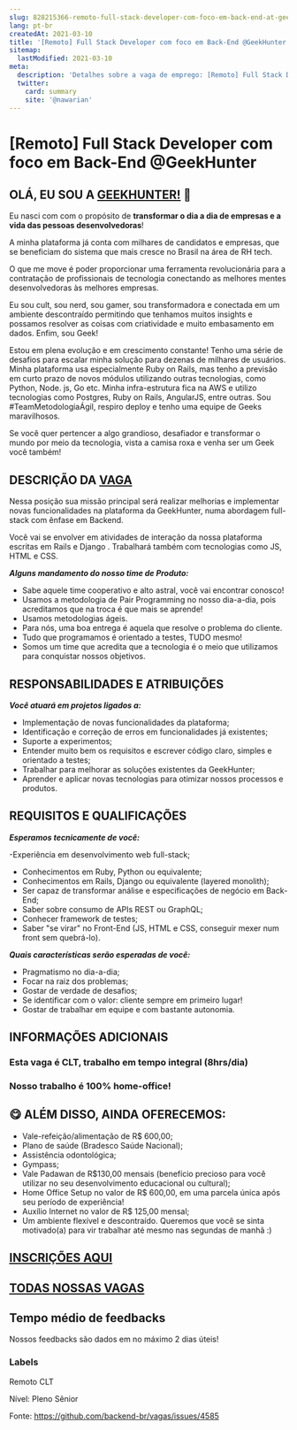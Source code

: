 ```yaml
---
slug: 828215366-remoto-full-stack-developer-com-foco-em-back-end-at-geekhunter
lang: pt-br
createdAt: 2021-03-10
title: '[Remoto] Full Stack Developer com foco em Back-End @GeekHunter - Vaga de Emprego'
sitemap:
  lastModified: 2021-03-10
meta:
  description: 'Detalhes sobre a vaga de emprego: [Remoto] Full Stack Developer com foco em Back-End @GeekHunter'
  twitter:
    card: summary
    site: '@nawarian'
---
```


# [Remoto] Full Stack Developer com foco em Back-End @GeekHunter

## OLÁ, EU SOU A [GEEKHUNTER!](https://www.geekhunter.com.br/sobre) 👋 ##
Eu nasci com com o propósito de **transformar o dia a dia de empresas e a vida das pessoas desenvolvedoras**!

A minha plataforma já conta com milhares de candidatos e empresas, que se beneficiam do sistema que mais cresce no Brasil na área de RH tech.

O que me move é poder proporcionar uma ferramenta revolucionária para a contratação de profissionais de tecnologia conectando as melhores mentes desenvolvedoras às melhores empresas.

Eu sou cult, sou nerd, sou gamer, sou transformadora e conectada em um ambiente descontraído permitindo que tenhamos muitos insights e possamos resolver as coisas com criatividade e muito embasamento em dados. Enfim, sou Geek!

Estou em plena evolução e em crescimento constante! Tenho uma série de desafios para escalar minha solução para dezenas de milhares de usuários. Minha plataforma usa especialmente Ruby on Rails, mas tenho a previsão em curto prazo de novos módulos utilizando outras tecnologias, como Python, Node. js, Go etc. Minha infra-estrutura fica na AWS e utilizo tecnologias como Postgres, Ruby on Rails, AngularJS, entre outras. Sou #TeamMetodologiaÁgil, respiro deploy e tenho uma equipe de Geeks maravilhosos. 

Se você quer pertencer a algo grandioso, desafiador e transformar o mundo por meio da tecnologia, vista a camisa roxa e venha ser um Geek você também!

## DESCRIÇÃO DA [VAGA](https://geekhunter.gupy.io/jobs/726352) ##

Nessa posição sua missão principal será realizar melhorias e implementar novas funcionalidades na plataforma da GeekHunter, numa abordagem full-stack com ênfase em Backend.

Você vai se envolver em atividades de interação da nossa plataforma escritas em Rails e Django . Trabalhará também com tecnologias como JS, HTML e CSS.

**_Alguns mandamento do nosso time de Produto:_**

- Sabe aquele time cooperativo e alto astral, você vai encontrar conosco!
- Usamos a metodologia de Pair Programming no nosso dia-a-dia, pois acreditamos que na troca é que mais se aprende!
- Usamos metodologias ágeis.
- Para nós, uma boa entrega é aquela que resolve o problema do cliente.
- Tudo que programamos é orientado a testes, TUDO mesmo!
- Somos um time que acredita que a tecnologia é o meio que utilizamos para conquistar nossos objetivos.

## RESPONSABILIDADES E ATRIBUIÇÕES ##

**_Você atuará em projetos ligados a:_**

- Implementação de novas funcionalidades da plataforma;
- Identificação e correção de erros em funcionalidades já existentes;
- Suporte a experimentos;
- Entender muito bem os requisitos e escrever código claro, simples e orientado a testes;
- Trabalhar para melhorar as soluções existentes da GeekHunter;
- Aprender e aplicar novas tecnologias para otimizar nossos processos e produtos.

## REQUISITOS E QUALIFICAÇÕES ##

**_Esperamos tecnicamente de você:_**

-Experiência em desenvolvimento web full-stack;

- Conhecimentos em Ruby, Python ou equivalente;
- Conhecimentos em Rails, Django ou equivalente (layered monolith);
- Ser capaz de transformar análise e especificações de negócio em Back-End;
- Saber sobre consumo de APIs REST ou GraphQL;
- Conhecer framework de testes;
- Saber "se virar" no Front-End (JS, HTML e CSS, conseguir mexer num front sem quebrá-lo).

**_Quais características serão esperadas de você:_**

- Pragmatismo no dia-a-dia;
- Focar na raiz dos problemas;
- Gostar de verdade de desafios;
- Se identificar com o valor: cliente sempre em primeiro lugar!
- Gostar de trabalhar em equipe e com bastante autonomia.

## INFORMAÇÕES ADICIONAIS ##

### Esta vaga é CLT, trabalho em tempo integral (8hrs/dia) ###

### Nosso trabalho é 100% home-office! ###


## 😋 ALÉM DISSO, AINDA OFERECEMOS: ##

- Vale-refeição/alimentação de R$ 600,00;
- Plano de saúde (Bradesco Saúde Nacional);
- Assistência odontológica;
- Gympass;
- Vale Padawan de R$130,00 mensais (benefício precioso para você utilizar no seu desenvolvimento educacional ou cultural);
- Home Office Setup no valor de R$ 600,00, em uma parcela única após seu período de experiência!
- Auxílio Internet no valor de R$ 125,00 mensal;
- Um ambiente flexível e descontraído. Queremos que você se sinta motivado(a) para vir trabalhar até mesmo nas segundas de manhã :)

## [INSCRIÇÕES AQUI](https://geekhunter.gupy.io/jobs/726352) ##

## [TODAS NOSSAS VAGAS](https://geekhunter.gupy.io/) ##

## Tempo médio de feedbacks ##

Nossos feedbacks são dados em no máximo 2 dias úteis!

### Labels ###
Remoto
CLT

Nível:
Pleno 
Sênior


Fonte: https://github.com/backend-br/vagas/issues/4585